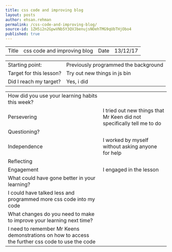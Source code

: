 ```yaml
---
title: css code and improving blog
layout: posts
author: ehsan.rehman
permalink: /css-code-and-improving-blog/
source-id: 1ZH5i2n2GpwVNb5Y3QVJbenujsNOehTMG9qUbTHjObo4
published: true
---
```

<table>
  <tr>
    <td>Title</td>
    <td>css code and improving blog</td>
    <td>Date</td>
    <td>13/12/17</td>
  </tr>
</table>


<table>
  <tr>
    <td>Starting point:</td>
    <td>Previously programmed the background</td>
  </tr>
  <tr>
    <td>Target for this lesson?</td>
    <td>Try out new things in js bin</td>
  </tr>
  <tr>
    <td>Did I reach my target? </td>
    <td>Yes, i did</td>
  </tr>
</table>


<table>
  <tr>
    <td>How did you use your learning habits this week?</td>
    <td></td>
  </tr>
  <tr>
    <td>Persevering</td>
    <td>I tried out new things that Mr Keen did not specifically tell me to do</td>
  </tr>
  <tr>
    <td>Questioning?</td>
    <td></td>
  </tr>
  <tr>
    <td>Independence</td>
    <td>I worked by myself without asking anyone for help</td>
  </tr>
  <tr>
    <td>Reflecting</td>
    <td></td>
  </tr>
  <tr>
    <td>Engagement</td>
    <td>I engaged in the lesson</td>
  </tr>
  <tr>
    <td>What could have gone better in your learning?</td>
    <td></td>
  </tr>
  <tr>
    <td>I could have talked less and programmed more css code into my code</td>
    <td></td>
  </tr>
  <tr>
    <td>What changes do you need to make to improve your learning next time?</td>
    <td></td>
  </tr>
  <tr>
    <td>I need to remember Mr Keens demonstrations on how to access the further css code to use the code</td>
    <td></td>
  </tr>
</table>


